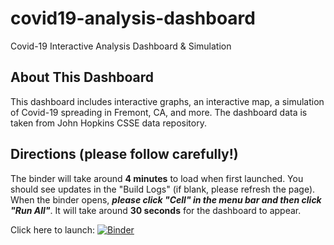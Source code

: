# covid19-analysis-dashboard
Covid-19 Interactive Analysis Dashboard & Simulation


## About This Dashboard
This dashboard includes interactive graphs, an interactive map, a simulation of Covid-19 spreading in Fremont, CA, and more. The dashboard data is taken from John Hopkins CSSE data repository.

## Directions (please follow carefully!)
The binder will take around **4 minutes** to load when first launched. You should see updates in the "Build Logs" (if blank, please refresh the page).
When the binder opens, ***please click "Cell" in the menu bar and then click "Run All"***. It will take around **30 seconds** for the dashboard to appear.

Click here to launch: [![Binder](https://mybinder.org/badge_logo.svg)](https://mybinder.org/v2/gh/ellenfang77/covid19-analysis-dashboard.git/master?filepath=covid_19_analysis.ipynb)

